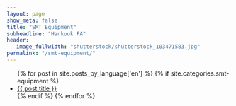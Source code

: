 ```yaml
---
layout: page
show_meta: false
title: "SMT Equipment"
subheadline: "Hankook FA"
header:
   image_fullwidth: "shutterstock/shutterstock_103471583.jpg"
permalink: "/smt-equipment/"
---
```

<ul>
  {% for post in site.posts_by_language['en'] %}
    {% if site.categories.smt-equipment %}
    <li><a href="{{ site.url }}{{ post.url }}">{{ post.title }}</a></li>
    {% endif %}
  {% endfor %}
</ul>
